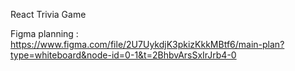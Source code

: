 React Trivia Game

Figma planning : https://www.figma.com/file/2U7UykdjK3pkizKkkMBtf6/main-plan?type=whiteboard&node-id=0-1&t=2BhbvArsSxIrJrb4-0
